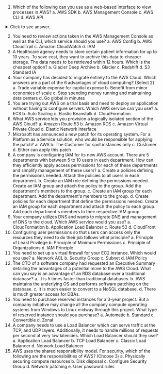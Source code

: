 1. Which of the following can you use as a web-based interface to view processes in AWS?
	a. AWS SDK
	b. AWS Management Console
	c. AWS CLI
	d. AWS API
<details>
 	<summary>Click to see answer.</summary>

b
</details>

2. You need to review actions taken in the AWS Management Console as well as the CLI, which service should you use?
	a. AWS Config
	b. AWS CloudTrail
	c. Amazon CloudWatch
	d. IAM
3. A Healthcare agency needs to store certain patient information for up to 10 years. To save cost, they want to archive this data to cheaper storage. The data needs to be retrieved within 12 hours. Which is the cheapest option?
	a. Glacier Deep Archive
	b. Glacier
	c. Redshift
	d. S3 Standard IA
4. Your company has decided to migrate entirely to the AWS Cloud. Which answers are a part of the 6 advantages of cloud computing? (Select 2)
	a. Trade variable expense for capital expense
	b. Benefit from minor economies of scale
	c. Stop spending money running and maintaining data centers
	d. Go global in minutes
5. You are trying out AWS on a trial basis and need to deploy an application without having to configure servers. Which AWS service can you use?
	a. ECS
	b. Auto Scaling
	c. Elastic Beanstalk 
	d. CloudFormation
6. What AWS service lets you provision a logically isolated section of the AWS Cloud?
	a. Amazon Route 53
	b. Amazon RDS
	c. Amazon Virtual Private Cloud
	d. Elastic Network Interface
7. Microsoft has announced a new patch for its operating system. For a Platform as a Service solution, who would be responsible for applying the patch?
	a. AWS
	b. The Customer for spot instances only
	c. Customer
	d. Either can apply this patch
8. A company is configuring IAM for its new AWS account. There are 5 departments with between 5 to 10 users in each department. How can they efficiently apply access permissions for each of these departments and simplify management of these users?
	a. Create a policies defining the permissions needed. Attach the policies to all users in each department.
	b. Create an IAM role defining the permissions needed. Create an IAM group and attach the policy to the group. Add the department's members to the group.
	c. Create an IAM group for each department. Add the department's members to the group.
	d. Create policies for each department that define the permissions needed. Create an IAM group for each department and attach the policy to each group. Add each department's members to their respective IAM group.
9. Your company utilizes DNS and wants to migrate DNS and management of DNS to the cloud. Which AWS service would you use?
	a. CloudFormation
	b. Application Load Balancer
	c. Route 53
	d. CloudFront
10. Configuring user permissions so that users can access only the resources they need to do their job follows what principle?
	a. Principle of Least Privilege
	b. Principle of Minimum Permissions
	c. Principle of Organizations
	d. IAM Principle
11. You need to set up a virtual firewall for your EC2 instance. Which would you use?
	a. Network ACL
	b. Security Group
	c. Subnet
	d. IAM Policy
12. The CTO of a software company had requested an Executive Summary detailing the advantages of a potential move to the AWS Cloud. What can you say is an advantage of an RDS database over a traditional database?
	a. It is 5 times faster than traditional databases.
	b. AWS maintains the underlying OS and performs software patching on the database.
	c. It is much easier to convert to a NoSQL database.
	d. There is much greater access for DBAs.
13. You need to purchase reserved instances for a 3-year project. But a company initiative may change all the company compute operating systems from Windows to Linux midway through this project. What type of reserved instance should you purchase?
	a. Automatic
	b. Standard
	c. Convertible
	d. Zonal
14. A company needs to use a Load Balancer which can serve traffic at the TCP, and UDP layers. Additionally, it needs to handle millions of requests per second at very low latencies. Which Load Balancer should they use?
	a. Application Load Balancer
	b. TCP Load Balancer
	c. Classic Load Balancer
	d. Network Load Balancer
15. AWS uses the shared responsibility model. For security, which of the following are the responsibilities of AWS? (Choose 3)
	a. Physically securing compute resources
	b. Disk disposal
	c. Configure Security Group
	d. Network patching
	e. User password rules

